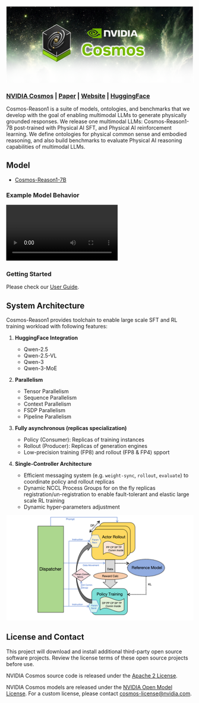 <p align="center">
    <img src="assets/nvidia-cosmos-header.png" alt="NVIDIA Cosmos Header">
</p>

### [NVIDIA Cosmos](https://www.nvidia.com/en-us/ai/cosmos/) | [Paper](https://arxiv.org/abs/2503.15558) | [Website](https://research.nvidia.com/labs/dir/cosmos-reason1/) | [HuggingFace](https://huggingface.co/collections/nvidia/cosmos-reason1-67c9e926206426008f1da1b7)

Cosmos-Reason1 is a suite of models, ontologies, and benchmarks that we develop with the goal of enabling multimodal LLMs to generate physically grounded responses. We release one multimodal LLMs: Cosmos-Reason1-7B post-trained with Physical AI SFT, and Physical AI reinforcement learning. We define ontologies for physical common sense and embodied reasoning, and also build benchmarks to evaluate Physical AI reasoning capabilities of multimodal LLMs.

## Model

* [Cosmos-Reason1-7B](https://huggingface.co/nvidia/Cosmos-Reason1-7B)

### Example Model Behavior

<video src="https://github.com/user-attachments/assets/bccdb462-bb92-42ed-a85c-1bc5bc473395">
  Your browser does not support the video tag.
</video>

### Getting Started
Please check our [User Guide](docs/UserGuide.md).

## System Architecture
Cosmos-Reason1 provides toolchain to enable large scale SFT and RL training workload with following features:
1. **HuggingFace Integration**
    - Qwen-2.5
    - Qwen-2.5-VL
    - Qwen-3
    - Qwen-3-MoE

2. **Parallelism**
    - Tensor Parallelism
    - Sequence Parallelism
    - Context Parallelism
    - FSDP Parallelism
    - Pipeline Parallelism
3. **Fully asynchronous (replicas specialization)**
    - Policy (Consumer): Replicas of training instances
    - Rollout (Producer): Replicas of generation engines
    - Low-precision training (FP8) and rollout (FP8 & FP4) spport
4. **Single-Controller Architecture**
    - Efficient messaging system (e.g. `weight-sync`, `rollout`, `evaluate`) to coordinate policy and rollout replicas
    - Dynamic NCCL Process Groups for on the fly replicas registration/un-registration to enable fault-tolerant and elastic large scale RL training
    - Dynamic hyper-parameters adjustment

![Policy-Rollout-Controller Decoupled Architecture](./assets/arch.png)

## License and Contact

This project will download and install additional third-party open source software projects. Review the license terms of these open source projects before use.

NVIDIA Cosmos source code is released under the [Apache 2 License](https://www.apache.org/licenses/LICENSE-2.0).

NVIDIA Cosmos models are released under the [NVIDIA Open Model License](https://www.nvidia.com/en-us/agreements/enterprise-software/nvidia-open-model-license). For a custom license, please contact [cosmos-license@nvidia.com](mailto:cosmos-license@nvidia.com).
